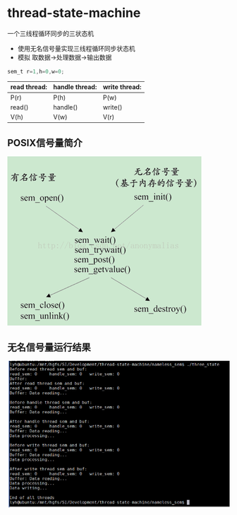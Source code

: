 # thread-state-machine
一个三线程循环同步的三状态机
 *  使用无名信号量实现三线程循环同步状态机
 * 模拟 取数据->处理数据->输出数据


```c
sem_t r=1,h=0,w=0;
```

read thread:    |   handle thread:   |  write thread:
-------|-------------|-----------
P(r)     |  P(h)       | P(w)      
read()   |  handle()   | write()
V(h)     |   V(w)      |  V(r)

## POSIX信号量简介
![POSIX信号量简介](POSIX信号量.dib)
## 无名信号量运行结果
![无名信号量运行结果](nameless_sem/无名信号量运行结果.png)